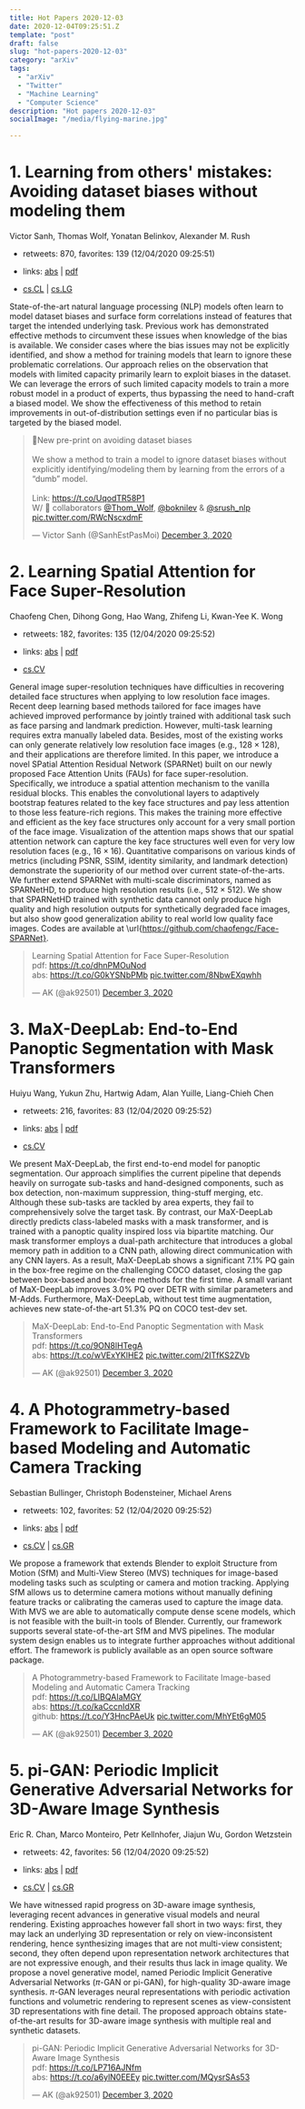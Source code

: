 ```yaml
---
title: Hot Papers 2020-12-03
date: 2020-12-04T09:25:51.Z
template: "post"
draft: false
slug: "hot-papers-2020-12-03"
category: "arXiv"
tags:
  - "arXiv"
  - "Twitter"
  - "Machine Learning"
  - "Computer Science"
description: "Hot papers 2020-12-03"
socialImage: "/media/flying-marine.jpg"

---
```


# 1. Learning from others' mistakes: Avoiding dataset biases without modeling  them

Victor Sanh, Thomas Wolf, Yonatan Belinkov, Alexander M. Rush

- retweets: 870, favorites: 139 (12/04/2020 09:25:51)

- links: [abs](https://arxiv.org/abs/2012.01300) | [pdf](https://arxiv.org/pdf/2012.01300)
- [cs.CL](https://arxiv.org/list/cs.CL/recent) | [cs.LG](https://arxiv.org/list/cs.LG/recent)

State-of-the-art natural language processing (NLP) models often learn to model dataset biases and surface form correlations instead of features that target the intended underlying task. Previous work has demonstrated effective methods to circumvent these issues when knowledge of the bias is available. We consider cases where the bias issues may not be explicitly identified, and show a method for training models that learn to ignore these problematic correlations. Our approach relies on the observation that models with limited capacity primarily learn to exploit biases in the dataset. We can leverage the errors of such limited capacity models to train a more robust model in a product of experts, thus bypassing the need to hand-craft a biased model. We show the effectiveness of this method to retain improvements in out-of-distribution settings even if no particular bias is targeted by the biased model.

<blockquote class="twitter-tweet"><p lang="en" dir="ltr">🚨New pre-print on avoiding dataset biases<br><br>We show a method to train a model to ignore dataset biases without explicitly identifying/modeling them by learning from the errors of a “dumb” model.<br><br>Link: <a href="https://t.co/UqodTR58P1">https://t.co/UqodTR58P1</a><br>W/ 🤩 collaborators <a href="https://twitter.com/Thom_Wolf?ref_src=twsrc%5Etfw">@Thom_Wolf</a>, <a href="https://twitter.com/boknilev?ref_src=twsrc%5Etfw">@boknilev</a> &amp; <a href="https://twitter.com/srush_nlp?ref_src=twsrc%5Etfw">@srush_nlp</a> <a href="https://t.co/RWcNscxdmF">pic.twitter.com/RWcNscxdmF</a></p>&mdash; Victor Sanh (@SanhEstPasMoi) <a href="https://twitter.com/SanhEstPasMoi/status/1334553191934021637?ref_src=twsrc%5Etfw">December 3, 2020</a></blockquote>
<script async src="https://platform.twitter.com/widgets.js" charset="utf-8"></script>




# 2. Learning Spatial Attention for Face Super-Resolution

Chaofeng Chen, Dihong Gong, Hao Wang, Zhifeng Li, Kwan-Yee K. Wong

- retweets: 182, favorites: 135 (12/04/2020 09:25:52)

- links: [abs](https://arxiv.org/abs/2012.01211) | [pdf](https://arxiv.org/pdf/2012.01211)
- [cs.CV](https://arxiv.org/list/cs.CV/recent)

General image super-resolution techniques have difficulties in recovering detailed face structures when applying to low resolution face images. Recent deep learning based methods tailored for face images have achieved improved performance by jointly trained with additional task such as face parsing and landmark prediction. However, multi-task learning requires extra manually labeled data. Besides, most of the existing works can only generate relatively low resolution face images (e.g., $128\times128$), and their applications are therefore limited. In this paper, we introduce a novel SPatial Attention Residual Network (SPARNet) built on our newly proposed Face Attention Units (FAUs) for face super-resolution. Specifically, we introduce a spatial attention mechanism to the vanilla residual blocks. This enables the convolutional layers to adaptively bootstrap features related to the key face structures and pay less attention to those less feature-rich regions. This makes the training more effective and efficient as the key face structures only account for a very small portion of the face image. Visualization of the attention maps shows that our spatial attention network can capture the key face structures well even for very low resolution faces (e.g., $16\times16$). Quantitative comparisons on various kinds of metrics (including PSNR, SSIM, identity similarity, and landmark detection) demonstrate the superiority of our method over current state-of-the-arts. We further extend SPARNet with multi-scale discriminators, named as SPARNetHD, to produce high resolution results (i.e., $512\times512$). We show that SPARNetHD trained with synthetic data cannot only produce high quality and high resolution outputs for synthetically degraded face images, but also show good generalization ability to real world low quality face images. Codes are available at \url{https://github.com/chaofengc/Face-SPARNet}.

<blockquote class="twitter-tweet"><p lang="en" dir="ltr">Learning Spatial Attention for Face Super-Resolution<br>pdf: <a href="https://t.co/dhnPMOuNod">https://t.co/dhnPMOuNod</a><br>abs: <a href="https://t.co/G0kYSNbPMb">https://t.co/G0kYSNbPMb</a> <a href="https://t.co/8NbwEXqwhh">pic.twitter.com/8NbwEXqwhh</a></p>&mdash; AK (@ak92501) <a href="https://twitter.com/ak92501/status/1334332339099471873?ref_src=twsrc%5Etfw">December 3, 2020</a></blockquote>
<script async src="https://platform.twitter.com/widgets.js" charset="utf-8"></script>




# 3. MaX-DeepLab: End-to-End Panoptic Segmentation with Mask Transformers

Huiyu Wang, Yukun Zhu, Hartwig Adam, Alan Yuille, Liang-Chieh Chen

- retweets: 216, favorites: 83 (12/04/2020 09:25:52)

- links: [abs](https://arxiv.org/abs/2012.00759) | [pdf](https://arxiv.org/pdf/2012.00759)
- [cs.CV](https://arxiv.org/list/cs.CV/recent)

We present MaX-DeepLab, the first end-to-end model for panoptic segmentation. Our approach simplifies the current pipeline that depends heavily on surrogate sub-tasks and hand-designed components, such as box detection, non-maximum suppression, thing-stuff merging, etc. Although these sub-tasks are tackled by area experts, they fail to comprehensively solve the target task. By contrast, our MaX-DeepLab directly predicts class-labeled masks with a mask transformer, and is trained with a panoptic quality inspired loss via bipartite matching. Our mask transformer employs a dual-path architecture that introduces a global memory path in addition to a CNN path, allowing direct communication with any CNN layers. As a result, MaX-DeepLab shows a significant 7.1% PQ gain in the box-free regime on the challenging COCO dataset, closing the gap between box-based and box-free methods for the first time. A small variant of MaX-DeepLab improves 3.0% PQ over DETR with similar parameters and M-Adds. Furthermore, MaX-DeepLab, without test time augmentation, achieves new state-of-the-art 51.3% PQ on COCO test-dev set.

<blockquote class="twitter-tweet"><p lang="en" dir="ltr">MaX-DeepLab: End-to-End Panoptic Segmentation with Mask Transformers<br>pdf: <a href="https://t.co/9ON8lHTegA">https://t.co/9ON8lHTegA</a><br>abs: <a href="https://t.co/wVExYKlHE2">https://t.co/wVExYKlHE2</a> <a href="https://t.co/2ITfKS2ZVb">pic.twitter.com/2ITfKS2ZVb</a></p>&mdash; AK (@ak92501) <a href="https://twitter.com/ak92501/status/1334342476816117762?ref_src=twsrc%5Etfw">December 3, 2020</a></blockquote>
<script async src="https://platform.twitter.com/widgets.js" charset="utf-8"></script>




# 4. A Photogrammetry-based Framework to Facilitate Image-based Modeling and  Automatic Camera Tracking

Sebastian Bullinger, Christoph Bodensteiner, Michael Arens

- retweets: 102, favorites: 52 (12/04/2020 09:25:52)

- links: [abs](https://arxiv.org/abs/2012.01044) | [pdf](https://arxiv.org/pdf/2012.01044)
- [cs.CV](https://arxiv.org/list/cs.CV/recent) | [cs.GR](https://arxiv.org/list/cs.GR/recent)

We propose a framework that extends Blender to exploit Structure from Motion (SfM) and Multi-View Stereo (MVS) techniques for image-based modeling tasks such as sculpting or camera and motion tracking. Applying SfM allows us to determine camera motions without manually defining feature tracks or calibrating the cameras used to capture the image data. With MVS we are able to automatically compute dense scene models, which is not feasible with the built-in tools of Blender. Currently, our framework supports several state-of-the-art SfM and MVS pipelines. The modular system design enables us to integrate further approaches without additional effort. The framework is publicly available as an open source software package.

<blockquote class="twitter-tweet"><p lang="en" dir="ltr">A Photogrammetry-based Framework to Facilitate Image-based Modeling and Automatic Camera Tracking<br>pdf: <a href="https://t.co/LIBQAIaMGY">https://t.co/LIBQAIaMGY</a><br>abs: <a href="https://t.co/kaCccnIdXR">https://t.co/kaCccnIdXR</a><br>github: <a href="https://t.co/Y3HncPAeUk">https://t.co/Y3HncPAeUk</a> <a href="https://t.co/MhYEt6gM05">pic.twitter.com/MhYEt6gM05</a></p>&mdash; AK (@ak92501) <a href="https://twitter.com/ak92501/status/1334359724670783491?ref_src=twsrc%5Etfw">December 3, 2020</a></blockquote>
<script async src="https://platform.twitter.com/widgets.js" charset="utf-8"></script>




# 5. pi-GAN: Periodic Implicit Generative Adversarial Networks for 3D-Aware  Image Synthesis

Eric R. Chan, Marco Monteiro, Petr Kellnhofer, Jiajun Wu, Gordon Wetzstein

- retweets: 42, favorites: 56 (12/04/2020 09:25:52)

- links: [abs](https://arxiv.org/abs/2012.00926) | [pdf](https://arxiv.org/pdf/2012.00926)
- [cs.CV](https://arxiv.org/list/cs.CV/recent) | [cs.GR](https://arxiv.org/list/cs.GR/recent)

We have witnessed rapid progress on 3D-aware image synthesis, leveraging recent advances in generative visual models and neural rendering. Existing approaches however fall short in two ways: first, they may lack an underlying 3D representation or rely on view-inconsistent rendering, hence synthesizing images that are not multi-view consistent; second, they often depend upon representation network architectures that are not expressive enough, and their results thus lack in image quality. We propose a novel generative model, named Periodic Implicit Generative Adversarial Networks ($\pi$-GAN or pi-GAN), for high-quality 3D-aware image synthesis. $\pi$-GAN leverages neural representations with periodic activation functions and volumetric rendering to represent scenes as view-consistent 3D representations with fine detail. The proposed approach obtains state-of-the-art results for 3D-aware image synthesis with multiple real and synthetic datasets.

<blockquote class="twitter-tweet"><p lang="en" dir="ltr">pi-GAN: Periodic Implicit Generative Adversarial Networks for 3D-Aware Image Synthesis<br>pdf: <a href="https://t.co/LP716AJNfm">https://t.co/LP716AJNfm</a><br>abs: <a href="https://t.co/a6ylN0EEEy">https://t.co/a6ylN0EEEy</a> <a href="https://t.co/MQysrSAs53">pic.twitter.com/MQysrSAs53</a></p>&mdash; AK (@ak92501) <a href="https://twitter.com/ak92501/status/1334322260191141889?ref_src=twsrc%5Etfw">December 3, 2020</a></blockquote>
<script async src="https://platform.twitter.com/widgets.js" charset="utf-8"></script>



